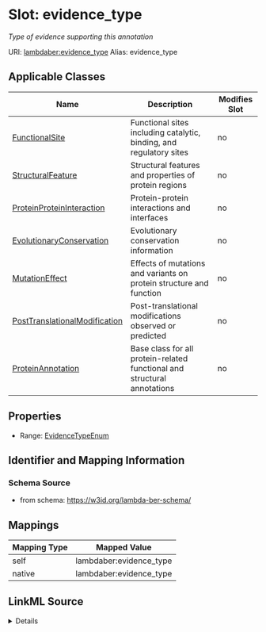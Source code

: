 

# Slot: evidence_type 


_Type of evidence supporting this annotation_





URI: [lambdaber:evidence_type](https://w3id.org/lambda-ber-schema/evidence_type)
Alias: evidence_type

<!-- no inheritance hierarchy -->





## Applicable Classes

| Name | Description | Modifies Slot |
| --- | --- | --- |
| [FunctionalSite](FunctionalSite.md) | Functional sites including catalytic, binding, and regulatory sites |  no  |
| [StructuralFeature](StructuralFeature.md) | Structural features and properties of protein regions |  no  |
| [ProteinProteinInteraction](ProteinProteinInteraction.md) | Protein-protein interactions and interfaces |  no  |
| [EvolutionaryConservation](EvolutionaryConservation.md) | Evolutionary conservation information |  no  |
| [MutationEffect](MutationEffect.md) | Effects of mutations and variants on protein structure and function |  no  |
| [PostTranslationalModification](PostTranslationalModification.md) | Post-translational modifications observed or predicted |  no  |
| [ProteinAnnotation](ProteinAnnotation.md) | Base class for all protein-related functional and structural annotations |  no  |






## Properties

* Range: [EvidenceTypeEnum](EvidenceTypeEnum.md)




## Identifier and Mapping Information






### Schema Source


* from schema: https://w3id.org/lambda-ber-schema/




## Mappings

| Mapping Type | Mapped Value |
| ---  | ---  |
| self | lambdaber:evidence_type |
| native | lambdaber:evidence_type |




## LinkML Source

<details>
```yaml
name: evidence_type
description: Type of evidence supporting this annotation
from_schema: https://w3id.org/lambda-ber-schema/
rank: 1000
alias: evidence_type
owner: ProteinAnnotation
domain_of:
- ProteinAnnotation
range: EvidenceTypeEnum

```
</details>